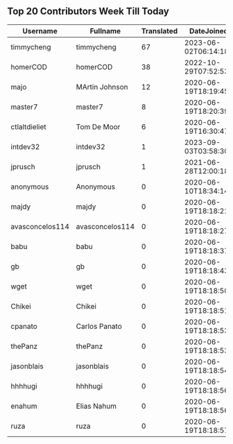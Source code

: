 ## Top 20 Contributors Week Till Today ##
|Username|Fullname|Translated|DateJoined|Language|
|--------|--------|----------|----------|-------|
|timmycheng|timmycheng|67|2023-06-02T06:14:18.|zh_Hans|
|homerCOD|homerCOD|38|2022-10-29T07:52:53.|sr|
|majo|MArtin Johnson|12|2020-06-19T18:19:45Z|sv|
|master7|master7|8|2020-06-19T18:20:39.|pl|
|ctlaltdieliet|Tom De Moor|6|2020-06-19T16:30:47Z|nl|
|intdev32|intdev32|1|2023-09-03T03:58:30.|ko|
|jprusch|jprusch|1|2021-06-28T12:00:18.|de|
|anonymous|Anonymous|0|2020-06-10T18:34:14.||
|majdy|majdy|0|2020-06-19T18:18:21.||
|avasconcelos114|avasconcelos114|0|2020-06-19T18:18:27Z||
|babu|babu|0|2020-06-19T18:18:37.||
|gb|gb|0|2020-06-19T18:18:43.||
|wget|wget|0|2020-06-19T18:18:50Z|ro|
|Chikei|Chikei|0|2020-06-19T18:18:51Z|zh_Hant|
|cpanato|Carlos Panato|0|2020-06-19T18:18:53Z||
|thePanz|thePanz|0|2020-06-19T18:18:53Z|it|
|jasonblais|jasonblais|0|2020-06-19T18:18:54Z||
|hhhhugi|hhhhugi|0|2020-06-19T18:18:56.||
|enahum|Elias  Nahum|0|2020-06-19T18:18:56Z|es|
|ruza|ruza|0|2020-06-19T18:18:57.||
